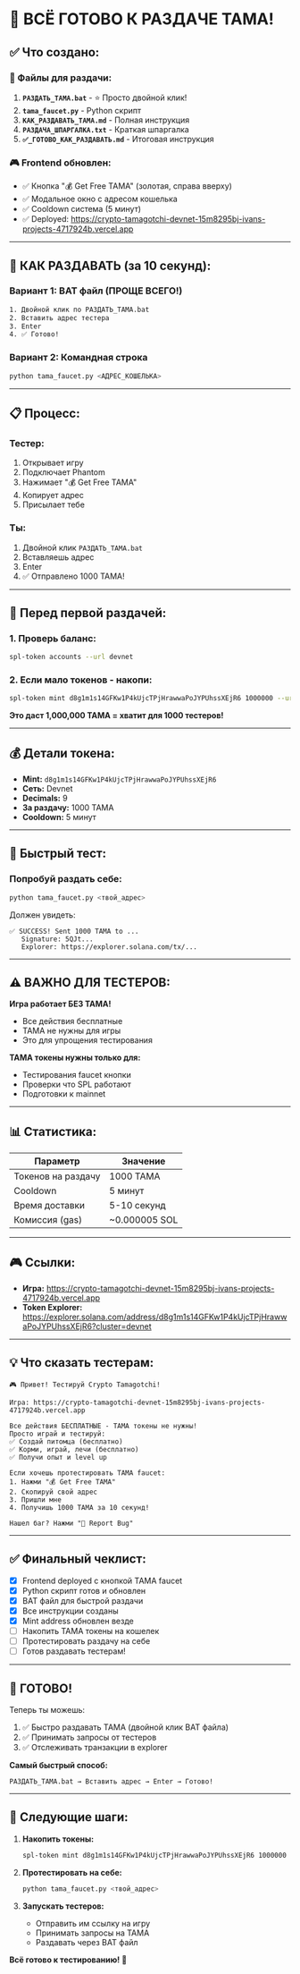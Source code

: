 # 🎉 ВСЁ ГОТОВО К РАЗДАЧЕ TAMA!

## ✅ Что создано:

### 📁 Файлы для раздачи:
1. **`РАЗДАТЬ_TAMA.bat`** - ⭐ Просто двойной клик!
2. **`tama_faucet.py`** - Python скрипт
3. **`КАК_РАЗДАВАТЬ_TAMA.md`** - Полная инструкция
4. **`РАЗДАЧА_ШПАРГАЛКА.txt`** - Краткая шпаргалка
5. **`✅_ГОТОВО_КАК_РАЗДАВАТЬ.md`** - Итоговая инструкция

### 🎮 Frontend обновлен:
- ✅ Кнопка "💰 Get Free TAMA" (золотая, справа вверху)
- ✅ Модальное окно с адресом кошелька
- ✅ Cooldown система (5 минут)
- ✅ Deployed: https://crypto-tamagotchi-devnet-15m8295bj-ivans-projects-4717924b.vercel.app

---

## 🚀 КАК РАЗДАВАТЬ (за 10 секунд):

### Вариант 1: BAT файл (ПРОЩЕ ВСЕГО!)
```cmd
1. Двойной клик по РАЗДАТЬ_TAMA.bat
2. Вставить адрес тестера
3. Enter
4. ✅ Готово!
```

### Вариант 2: Командная строка
```bash
python tama_faucet.py <АДРЕС_КОШЕЛЬКА>
```

---

## 📋 Процесс:

### Тестер:
1. Открывает игру
2. Подключает Phantom
3. Нажимает "💰 Get Free TAMA"
4. Копирует адрес
5. Присылает тебе

### Ты:
1. Двойной клик `РАЗДАТЬ_TAMA.bat`
2. Вставляешь адрес
3. Enter
4. ✅ Отправлено 1000 TAMA!

---

## 🔧 Перед первой раздачей:

### 1. Проверь баланс:
```bash
spl-token accounts --url devnet
```

### 2. Если мало токенов - накопи:
```bash
spl-token mint d8g1m1s14GFKw1P4kUjcTPjHrawwaPoJYPUhssXEjR6 1000000 --url devnet
```

**Это даст 1,000,000 TAMA = хватит для 1000 тестеров!**

---

## 💰 Детали токена:

- **Mint:** `d8g1m1s14GFKw1P4kUjcTPjHrawwaPoJYPUhssXEjR6`
- **Сеть:** Devnet
- **Decimals:** 9
- **За раздачу:** 1000 TAMA
- **Cooldown:** 5 минут

---

## 🎯 Быстрый тест:

### Попробуй раздать себе:
```bash
python tama_faucet.py <твой_адрес>
```

Должен увидеть:
```
✅ SUCCESS! Sent 1000 TAMA to ...
   Signature: 5QJt...
   Explorer: https://explorer.solana.com/tx/...
```

---

## ⚠️ ВАЖНО ДЛЯ ТЕСТЕРОВ:

**Игра работает БЕЗ TAMA!**
- Все действия бесплатные
- TAMA не нужны для игры
- Это для упрощения тестирования

**TAMA токены нужны только для:**
- Тестирования faucet кнопки
- Проверки что SPL работают
- Подготовки к mainnet

---

## 📊 Статистика:

| Параметр | Значение |
|----------|----------|
| Токенов на раздачу | 1000 TAMA |
| Cooldown | 5 минут |
| Время доставки | 5-10 секунд |
| Комиссия (gas) | ~0.000005 SOL |

---

## 🎮 Ссылки:

- **Игра:** https://crypto-tamagotchi-devnet-15m8295bj-ivans-projects-4717924b.vercel.app
- **Token Explorer:** https://explorer.solana.com/address/d8g1m1s14GFKw1P4kUjcTPjHrawwaPoJYPUhssXEjR6?cluster=devnet

---

## 💡 Что сказать тестерам:

```
🎮 Привет! Тестируй Crypto Tamagotchi!

Игра: https://crypto-tamagotchi-devnet-15m8295bj-ivans-projects-4717924b.vercel.app

Все действия БЕСПЛАТНЫЕ - TAMA токены не нужны!
Просто играй и тестируй:
✅ Создай питомца (бесплатно)
✅ Корми, играй, лечи (бесплатно)
✅ Получи опыт и level up

Если хочешь протестировать TAMA faucet:
1. Нажми "💰 Get Free TAMA"
2. Скопируй свой адрес
3. Пришли мне
4. Получишь 1000 TAMA за 10 секунд!

Нашел баг? Нажми "🐛 Report Bug"
```

---

## ✅ Финальный чеклист:

- [x] Frontend deployed с кнопкой TAMA faucet
- [x] Python скрипт готов и обновлен
- [x] BAT файл для быстрой раздачи
- [x] Все инструкции созданы
- [x] Mint address обновлен везде
- [ ] Накопить TAMA токены на кошелек
- [ ] Протестировать раздачу на себе
- [ ] Готов раздавать тестерам!

---

## 🚀 ГОТОВО!

Теперь ты можешь:
1. ✅ Быстро раздавать TAMA (двойной клик BAT файла)
2. ✅ Принимать запросы от тестеров
3. ✅ Отслеживать транзакции в explorer

**Самый быстрый способ:**
```
РАЗДАТЬ_TAMA.bat → Вставить адрес → Enter → Готово!
```

---

## 🎯 Следующие шаги:

1. **Накопить токены:**
   ```bash
   spl-token mint d8g1m1s14GFKw1P4kUjcTPjHrawwaPoJYPUhssXEjR6 1000000 --url devnet
   ```

2. **Протестировать на себе:**
   ```bash
   python tama_faucet.py <твой_адрес>
   ```

3. **Запускать тестеров:**
   - Отправить им ссылку на игру
   - Принимать запросы на TAMA
   - Раздавать через BAT файл

**Всё готово к тестированию! 🎉**


